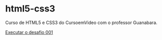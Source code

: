 # html5-css3
 Curso de HTML5 e CSS3 do CursoemVideo com o professor Guanabara.

 <a href= "https://rafaeldrj.github.io/html-css/desafios/modulo-01/d001/index.html">Executar o desafio 001</a>
